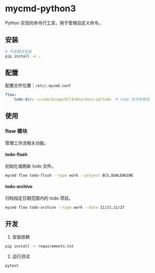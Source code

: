 # mycmd-python3

Python 实现的命令行工具，用于管理自定义命令。

## 安装

```bash
# 开发模式安装
pip install -e .
```

## 配置

配置文件位置：`/etc/.mycmd.conf`

```yaml
flow:
    todo-dir: ~/code/bingo/AllInOne/docs-v2/todo  # todo 文件夹路径
```

## 使用

### flow 模块

管理工作流相关功能。

#### todo-flush

初始化或刷新 todo 文件。

```bash
mycmd flow todo-flush --type work --project BCS,DUALENGINE
```

#### todo-archive

归档指定日期范围内的 todo 项目。

```bash
mycmd flow todo-archive --type work --date 11/21,11/27
```

## 开发

1. 安装依赖
```bash
pip install -r requirements.txt
```

2. 运行测试
```bash
pytest
``` 